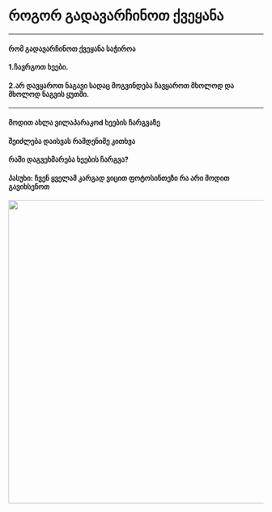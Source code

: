<!DOCTYPE html>
<html lang="en">
<head>
    <meta charset="UTF-8">
    <meta name="viewport" content="width=device-width, initial-scale=1.0"

<body>
    <h1>როგორ გადავარჩინოთ ქვეყანა</h1>
    <hr>
    <h4>რომ გადავარჩინოთ ქვეყანა საჭიროა</h4>
    <h4>1.ჩავრგოთ ხეები.</h4>
    <h4>2.არ დავყაროთ ნაგავი სადაც მოგვინდება ჩავყაროთ მხოლოდ და მხოლოდ ნაგვის ყუთში.</h4>
    <hr>
    <h4>მოდით ახლა ვილაპარაკოd ხეების ჩარგვაზე </h4>
    <h4>შეიძლება დაისვას რამდენიმე კითხვა</h4>
    <h4>რაში დაგვეხმარება ხეების ჩარგვა?</h4>
    <h4>პასუხი: ჩვენ ყველამ კარგად ვიცით ფოტოსინთეზი რა არი მოდით გავიხსენოთ</h4>    
    <img src="https://img.marketer.ge/2019/10/india-plants-fifty-million-trees.jpg" width="600">
    
</body>
</html>

